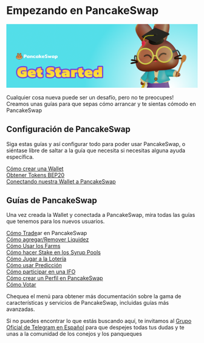 # Empezando en PancakeSwap

![](../.gitbook/assets/docs-masthead-15-%20%281%29.png)

Cualquier cosa nueva puede ser un desafío, pero no te preocupes! Creamos unas guías para que sepas cómo arrancar y te sientas cómodo en PancakeSwap

## Configuración de PancakeSwap

Siga estas guías y así configurar todo para poder usar PancakeSwap, o siéntase libre de saltar a la guía que necesita si necesitas alguna ayuda específica.

[Cómo crear una Wallet](https://docs.pancakeswap.finance/get-started/wallet-guide)  
[Obtener Tokens BEP20](https://docs.pancakeswap.finance/get-started/bep20-guide)  
[Conectando nuestra Wallet a PancakeSwap](https://docs.pancakeswap.finance/get-started/connection-guide)

## Guías de PancakeSwap

Una vez creada la Wallet y conectada a PancakeSwap, mira todas las guías que tenemos para los nuevos usuarios.

[Cómo Trade](https://docs.pancakeswap.finance/products/pancakeswap-exchange/trade-guide)ar en PancakeSwap  
[Cómo agregar/Remover Liquidez](https://docs.pancakeswap.finance/products/pancakeswap-exchange/liquidity-guide)  
[Cómo Usar los Farms](https://docs.pancakeswap.finance/products/yield-farming/how-to-use-farms)  
[Cómo hacer Stake en los Syrup Pools](https://docs.pancakeswap.finance/products/syrup-pool/syrup-pool-guide)  
[Cómo Jugar a la Lotería](https://docs.pancakeswap.finance/products/lottery/lottery-guide)  
[Cómo usar Predicción](https://docs.pancakeswap.finance/products/prediction/prediction-guide)  
[Cómo participar en una IFO](https://docs.pancakeswap.finance/products/ifo-initial-farm-offering/ifo-guide)  
[Cómo crear un Perfil en PancakeSwap](https://docs.pancakeswap.finance/products/nft-profile-system/profile-guide)  
[Cómo Votar](https://docs.pancakeswap.finance/products/voting/voting-guide)

Chequea el menú para obtener más documentación sobre la gama de características y servicios de PancakeSwap, incluidas guías más avanzadas.

Si no puedes encontrar lo que estás buscando aquí, te invitamos al [Grupo Oficial de Telegram en Español](https://t.me/PancakeSwapEs) para que despejes todas tus dudas y te unas a la comunidad de los conejos y los panqueques

